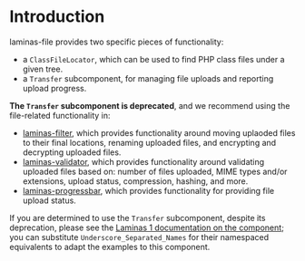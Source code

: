 # Introduction

laminas-file provides two specific pieces of functionality:

- a `ClassFileLocator`, which can be used to find PHP class files under a given
  tree.
- a `Transfer` subcomponent, for managing file uploads and reporting upload
  progress.

**The `Transfer` subcomponent is deprecated**, and we recommend using the
file-related functionality in:

- [laminas-filter](https://docs.laminas.dev/laminas-filter/), which provides
  functionality around moving uplaoded files to their final locations, renaming
  uploaded files, and encrypting and decrypting uploaded files.
- [laminas-validator](https://github.com/laminas/laminas-validator/), which
  provides functionality around validating uploaded files based on: number of
  files uploaded, MIME types and/or extensions, upload status, compression,
  hashing, and more.
- [laminas-progressbar](https://github.com/laminas/laminas-progressbar/), which
  provides functionality for providing file upload status.

If you are determined to use the `Transfer` subcomponent, despite its
deprecation, please see the [Laminas 1 documentation on the component](https://getlaminas.org/manual/1.12/en/laminas.file.transfer.introduction.html);
you can substitute `Underscore_Separated_Names` for their namespaced equivalents
to adapt the examples to this component.
